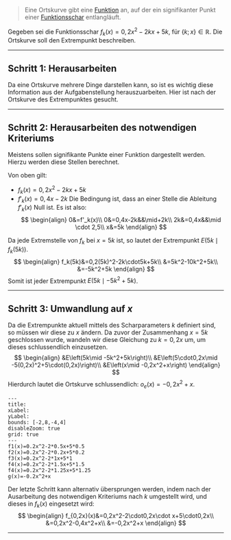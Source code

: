 > Eine Ortskurve gibt eine [Funktion](Funktion(en)) an, auf der ein signifikanter Punkt einer [Funktionsschar](Funktionsschar(en)) entlangläuft.

Gegeben sei die Funktionsschar $f_k(x)=0,2x^2-2kx+5k$, für $\{k;x\}\in\mathbb{R}$. Die Ortskurve soll den Extrempunkt beschreiben.

---
## Schritt 1: Herausarbeiten
Da eine Ortskurve mehrere Dinge darstellen kann, so ist es wichtig diese Information aus der Aufgabenstellung herauszuarbeiten. Hier ist nach der Ortskurve des Extrempunktes gesucht.

---
## Schritt 2: Herausarbeiten des notwendigen Kriteriums
Meistens sollen signifikante Punkte einer Funktion dargestellt werden. Hierzu werden diese Stellen berechnet.

Von oben gilt:
- $f_k(x)=0,2x^2-2kx+5k$
- $f'_k(x)=0,4x-2k$
Die Bedingung ist, dass an einer Stelle die Ableitung $f'_k(x)$ Null ist. Es ist also:
$$
\begin{align}
	0&=f'_k(x)\\
	0&=0,4x-2k&&\mid+2k\\
	2k&=0,4x&&\mid \cdot 2,5\\
	x&=5k
\end{align}
$$

Da jede Extremstelle von $f_k$ bei $x=5k$ ist, so lautet der Extrempunkt $E\left(5k\mid f_k(5k)\right)$.
$$
\begin{align}
	f_k(5k)&=0,2(5k)^2-2k\cdot5k+5k\\
	&=5k^2-10k^2+5k\\
	&=-5k^2+5k
\end{align}
$$
Somit ist jeder Extrempunkt $E\left(5k\mid -5k^2+5k\right)$.

---
## Schritt 3: Umwandlung auf $x$
Da die Extrempunkte aktuell mittels des Scharparameters $k$ definiert sind, so müssen wir diese zu $x$ ändern. Da zuvor der Zusammenhang $x=5k$ geschlossen wurde, wandeln wir diese Gleichung zu $k=0,2x$ um, um dieses schlussendlich einzusetzen.
$$
\begin{align}
	&E\left(5k\mid -5k^2+5k\right)\\
	&E\left(5\cdot0,2x\mid -5(0,2x)^2+5\cdot(0,2x)\right)\\
	&E\left(x\mid -0,2x^2+x\right)
\end{align}
$$
Hierdurch lautet die Ortskurve schlussendlich:
$o_e(x)=-0,2x^2+x$.


```functionplot
---
title: 
xLabel: 
yLabel: 
bounds: [-2,8,-4,4]
disableZoom: true
grid: true
---
f1(x)=0.2x^2-2*0.5x+5*0.5
f2(x)=0.2x^2-2*0.2x+5*0.2
f3(x)=0.2x^2-2*1x+5*1
f4(x)=0.2x^2-2*1.5x+5*1.5
f4(x)=0.2x^2-2*1.25x+5*1.25
g(x)=-0.2x^2+x
```

Der letzte Schritt kann alternativ übersprungen werden, indem nach der Ausarbeitung des notwendigen Kriteriums nach $k$ umgestellt wird, und dieses in $f_k(x)$ eingesetzt wird:
$$
\begin{align}
	f_{0,2x}(x)&=0,2x^2-2\cdot0,2x\cdot x+5\cdot0,2x\\
	&=0,2x^2-0,4x^2+x\\
	&=-0,2x^2+x
\end{align}
$$

---